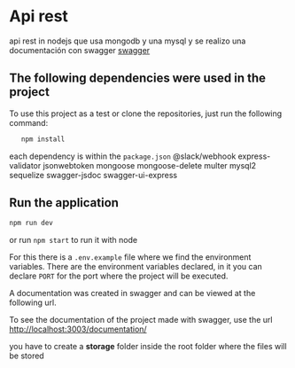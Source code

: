 # Api rest

api rest in nodejs que usa mongodb y una mysql y se realizo una documentación con swagger [swagger](https://swagger.io/)

## The following dependencies were used in the project

To use this project as a test or clone the repositories, just run the following command:


```sh
   npm install
```

each dependency is within the `package.json`
@slack/webhook
express-validator
jsonwebtoken
mongoose
mongoose-delete
multer
mysql2
sequelize
swagger-jsdoc
swagger-ui-express

## Run the application
 ```sh
 npm run dev
 ```
 or run `npm start` to run it with node

 For this there is a `.env.example` file where we find the environment variables. There are the environment variables declared, in it you can declare `PORT` for the port where the project will be executed.


A documentation was created in swagger and can be viewed at the following url.


To see the documentation of the project made with swagger, use the url  [http://localhost:3003/documentation/](http://localhost:3003/documentation/)

you have to create a **storage** folder inside the root folder where the files will be stored